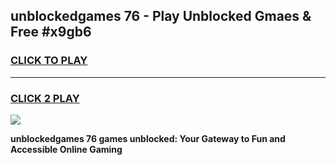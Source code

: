 
## unblockedgames 76 - Play Unblocked Gmaes & Free #x9gb6
<h3>
<a href="https://premium.freeplayer.one?title=unblockedgames_76&ref=03M">CLICK TO PLAY</a></h3>
<hr>

<h3>
<a href="https://premium.freeplayer.one?title=unblockedgames_76&ref=03M">CLICK 2 PLAY</a>
  
</h3>

<a href="https://premium.freeplayer.one?title=unblockedgames_76&ref=03M"><img src="https://clearcache.store/games.png"></a>


**unblockedgames 76 games unblocked: Your Gateway to Fun and Accessible Online Gaming**
